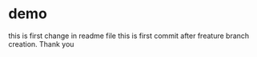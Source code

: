 # demo
this is first change in readme file 
this is first commit after freature branch creation. Thank you